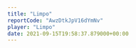 ```yaml
---
title: "Limpo"
reportCode: "AwzDtkJpV16dYmNv"
player: "Limpo"
date: 2021-09-15T19:58:37.879000+00:00
---
```

